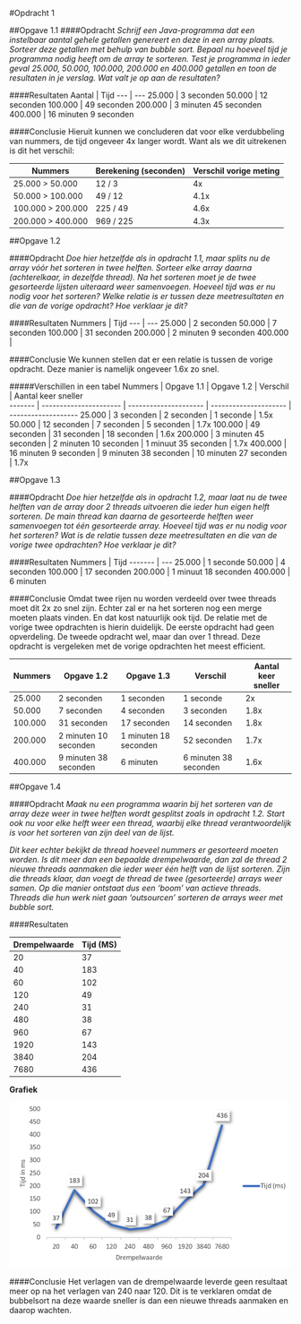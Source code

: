 #Opdracht 1

##Opgave 1.1
####Opdracht
_Schrijf een Java-programma dat een instelbaar aantal gehele getallen genereert en deze in een array
plaats. Sorteer deze getallen met behulp van bubble sort.
Bepaal nu hoeveel tijd je programma nodig heeft om de array te sorteren. Test je programma in ieder
geval 25.000, 50.000, 100.000, 200.000 en 400.000 getallen en toon de resultaten in je verslag. Wat
valt je op aan de resultaten?_

####Resultaten
Aantal | Tijd
  ---  | ---
  25.000 | 3 seconden
  50.000 | 12 seconden
  100.000 | 49 seconden 
  200.000 | 3 minuten 45 seconden
  400.000 | 16 minuten 9 seconden

####Conclusie
Hieruit kunnen we concluderen dat voor elke verdubbeling van nummers, de tijd ongeveer 4x langer wordt.
Want als we dit uitrekenen is dit het verschil:

Nummers | Berekening (seconden) | Verschil vorige meting
--- | --- | ---
25.000 > 50.000 | 12 / 3 | 4x
50.000 > 100.000 | 49 / 12 | 4.1x
100.000 > 200.000 | 225 / 49 | 4.6x
200.000 > 400.000 | 969 / 225 | 4.3x

##Opgave 1.2

####Opdracht
_Doe hier hetzelfde als in opdracht 1.1, maar splits nu de array vóór het sorteren in twee helften. Sorteer
  elke array daarna (achterelkaar, in dezelfde thread). Na het sorteren moet je de twee gesorteerde
  lijsten uiteraard weer samenvoegen.
  Hoeveel tijd was er nu nodig voor het sorteren? Welke relatie is er tussen deze meetresultaten en die
  van de vorige opdracht? Hoe verklaar je dit?_

####Resultaten
Nummers | Tijd
--- | ---
  25.000 | 2 seconden
  50.000 | 7 seconden
  100.000 | 31 seconden
  200.000 | 2 minuten 9 seconden
  400.000 | 


####Conclusie
We kunnen stellen dat er een relatie is tussen de vorige opdracht. Deze manier is namelijk ongeveer 1.6x zo snel.

#####Verschillen in een tabel
  Nummers | Opgave 1.1             | Opgave 1.2            | Verschil               | Aantal keer sneller    
  ------- | ---------------------- | --------------------- | ---------------------  | -------------------
  25.000  | 3 seconden             | 2 seconden            | 1 seconde              | 1.5x
  50.000  | 12 seconden            | 7 seconden            | 5 seconden             | 1.7x
  100.000 | 49 seconden            | 31 seconden           | 18 seconden            | 1.6x
  200.000 | 3 minuten 45 seconden  | 2 minuten 10 seconden | 1 minuut 35 seconden   | 1.7x
  400.000 | 16 minuten 9 seconden  | 9 minuten 38 seconden | 10 minuten 27 seconden | 1.7x

##Opgave 1.3

####Opdracht
_Doe hier hetzelfde als in opdracht 1.2, maar laat nu de twee helften van de array door 2 threads
 uitvoeren die ieder hun eigen helft sorteren. De main thread kan daarna de gesorteerde helften weer
 samenvoegen tot één gesorteerde array.
 Hoeveel tijd was er nu nodig voor het sorteren? Wat is de relatie tussen deze meetresultaten en die
 van de vorige twee opdrachten? Hoe verklaar je dit?_
 
####Resultaten
  Nummers | Tijd
  ------- | ---
  25.000  | 1 seconde
  50.000  | 4 seconden
  100.000 | 17 seconden
  200.000 | 1 minuut 18 seconden
  400.000 | 6 minuten

####Conclusie
Omdat twee rijen nu worden verdeeld over twee threads moet dit 2x zo snel zijn. Echter zal er na het sorteren nog een merge moeten plaats vinden. En dat kost natuurlijk ook tijd.
De relatie met de vorige twee opdrachten is hierin duidelijk. De eerste opdracht had geen opverdeling. De tweede opdracht wel, maar dan over 1 thread. Deze opdracht is vergeleken met de vorige opdrachten het meest efficient.

 Nummers  | Opgave 1.2             | Opgave 1.3             | Verschil               | Aantal keer sneller    
  ------- | ---------------------- | --------------------- | ---------------------  | -------------------
  25.000  | 2 seconden             | 1 seconden            | 1 seconde              | 2x
  50.000  | 7 seconden             | 4 seconden            | 3 seconden             | 1.8x
  100.000 | 31 seconden            | 17 seconden           | 14 seconden            | 1.8x
  200.000 | 2 minuten 10 seconden  | 1 minuten 18 seconden | 52 seconden            | 1.7x
  400.000 | 9 minuten 38 seconden  | 6 minuten             | 6 minuten 38 seconden  | 1.6x

##Opgave 1.4

####Opdracht
_Maak nu een programma waarin bij het sorteren van de array deze weer in twee helften wordt gesplitst
zoals in opdracht 1.2. Start ook nu voor elke helft weer een thread, waarbij elke thread verantwoordelijk
is voor het sorteren van zijn deel van de lijst._

_Dit keer echter bekijkt de thread hoeveel nummers er gesorteerd moeten worden. Is dit meer dan een
bepaalde drempelwaarde, dan zal de thread 2 nieuwe threads aanmaken die ieder weer één helft van
de lijst sorteren. Zijn die threads klaar, dan voegt de thread de twee (gesorteerde) arrays weer samen.
Op die manier ontstaat dus een ‘boom’ van actieve threads.
Threads die hun werk niet gaan ‘outsourcen’ sorteren de arrays weer met bubble sort._

####Resultaten

| Drempelwaarde | Tijd (MS) |
| ------------- | --------- |
| 20            | 37        |
| 40            | 183       |
| 60            | 102       |
| 120           | 49        |
| 240           | 31        |
| 480           | 38        |
| 960           | 67        |
| 1920          | 143       |
| 3840          | 204       |
| 7680          | 436       |


**Grafiek**

![Grafiek Opdracht 1.4](gra_opr_1.4.png)


####Conclusie
Het verlagen van de drempelwaarde leverde geen resultaat meer op na het verlagen van 240 naar 120.
Dit is te verklaren omdat de bubbelsort na deze waarde sneller is dan een nieuwe threads aanmaken en daarop wachten.